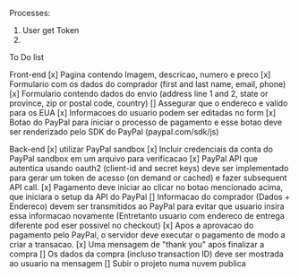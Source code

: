   Processes:
  1. User get Token
  2. 


To Do list

  Front-end
    [x] Pagina contendo Imagem, descricao, numero e preco
    [x] Formulario com os dados do comprador (first and last name, email, phone)
    [x] Formulario contendo dados do envio (address line 1 and 2, state or province, zip or postal code, country)
    [] Assegurar que o endereco e valido para os EUA
    [x] Informacoes do usuario podem ser editadas no form
    [x] Botao do PayPal para iniciar o processo de pagamento e esse botao deve ser renderizado pelo SDK do PayPal (paypal.com/sdk/js)

  Back-end
    [x] utilizar PayPal sandbox
    [x] Incluir credenciais da conta do PayPal sandbox em um arquivo para verificacao
    [x] PayPal API que autentica usando oauth2 (client-id and secret keys) deve ser implementado para gerar um token de acesso (on demand or cached) e fazer subsequent API call.
    [x] Pagamento deve iniciar ao clicar no botao mencionado acima, que iniciara o setup da API do PayPal
    [] Informacao do comprador (Dados + Endereco) devem ser transmitidos ao PayPal para evitar que usuario insira essa informacao novamente (Entretanto usuario com endereco de entrega diferente pod eser possivel no checkout)
    [x] Apos a aprovacao do pagamento pelo PayPal, o servidor deve executar o pagamento de modo a criar a transacao.
    [x] Uma mensagem de "thank you" apos finalizar a compra
    [] Os dados da compra (incluso transaction ID) deve ser mostrada ao usuario na mensagem
    [] Subir o projeto numa nuvem publica
